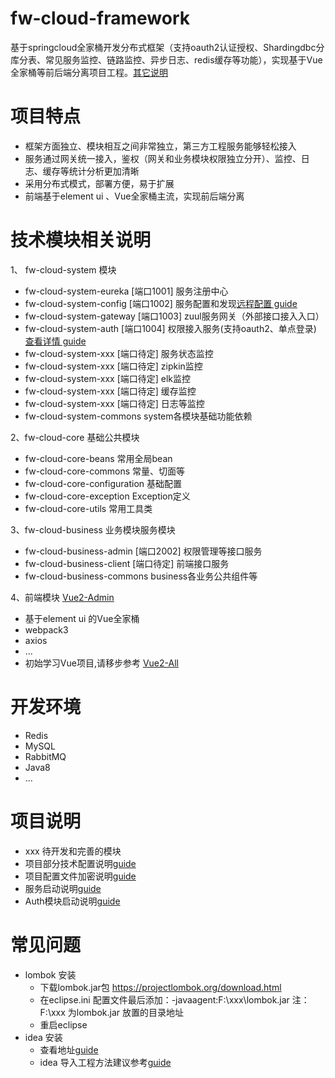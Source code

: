# fw-cloud-framework
基于springcloud全家桶开发分布式框架（支持oauth2认证授权、Shardingdbc分库分表、常见服务监控、链路监控、异步日志、redis缓存等功能），实现基于Vue全家桶等前后端分离项目工程。[其它说明](https://github.com/liuweijw/fw-cloud-framework/wiki)

# 项目特点
* 框架方面独立、模块相互之间非常独立，第三方工程服务能够轻松接入
* 服务通过网关统一接入，鉴权（网关和业务模块权限独立分开）、监控、日志、缓存等统计分析更加清晰
* 采用分布式模式，部署方便，易于扩展
* 前端基于element ui 、Vue全家桶主流，实现前后端分离

# 技术模块相关说明
1、 fw-cloud-system 模块
- fw-cloud-system-eureka  [端口1001] 服务注册中心
- fw-cloud-system-config  [端口1002] 服务配置和发现[远程配置 guide](https://github.com/liuweijw/fw-cloud-framework/wiki/%E9%83%A8%E5%88%86%E6%8A%80%E6%9C%AF%E9%85%8D%E7%BD%AE%E8%AF%B4%E6%98%8E)
- fw-cloud-system-gateway [端口1003] zuul服务网关（外部接口接入入口）
- fw-cloud-system-auth    [端口1004] 权限接入服务(支持oauth2、单点登录) [查看详情 guide](https://github.com/liuweijw/fw-cloud-framework/wiki/05-Auth-%E6%A8%A1%E5%9D%97%E5%90%AF%E5%8A%A8%E8%AF%B4%E6%98%8E)
- fw-cloud-system-xxx     [端口待定] 服务状态监控
- fw-cloud-system-xxx     [端口待定] zipkin监控
- fw-cloud-system-xxx     [端口待定] elk监控
- fw-cloud-system-xxx     [端口待定] 缓存监控
- fw-cloud-system-xxx     [端口待定] 日志等监控
- fw-cloud-system-commons system各模块基础功能依赖

2、fw-cloud-core 基础公共模块
- fw-cloud-core-beans 常用全局bean
- fw-cloud-core-commons 常量、切面等
- fw-cloud-core-configuration 基础配置
- fw-cloud-core-exception Exception定义
- fw-cloud-core-utils 常用工具类

3、fw-cloud-business 业务模块服务模块
- fw-cloud-business-admin   [端口2002] 权限管理等接口服务
- fw-cloud-business-client  [端口待定] 前端接口服务
- fw-cloud-business-commons business各业务公共组件等

4、前端模块 [Vue2-Admin](https://github.com/liuweijw/Vue2-Admin)
- 基于element ui 的Vue全家桶
- webpack3
- axios
- ...
- 初始学习Vue项目,请移步参考 [Vue2-All](https://github.com/liuweijw/Vue2-All)

# 开发环境
- Redis
- MySQL
- RabbitMQ
- Java8
- ...

# 项目说明
- xxx 待开发和完善的模块
- 项目部分技术配置说明[guide](https://github.com/liuweijw/fw-cloud-framework/wiki/02-%E9%83%A8%E5%88%86%E6%8A%80%E6%9C%AF%E9%85%8D%E7%BD%AE%E8%AF%B4%E6%98%8E)
- 项目配置文件加密说明[guide](https://github.com/liuweijw/fw-cloud-framework/wiki/03-%E9%85%8D%E7%BD%AE%E6%96%87%E4%BB%B6%E5%8A%A0%E5%AF%86%E8%AF%B4%E6%98%8E)
- 服务启动说明[guide](https://github.com/liuweijw/fw-cloud-framework/wiki/04-%E6%9C%8D%E5%8A%A1%E5%90%AF%E5%8A%A8)
- Auth模块启动说明[guide](https://github.com/liuweijw/fw-cloud-framework/wiki/05-Auth-%E6%A8%A1%E5%9D%97%E5%90%AF%E5%8A%A8%E8%AF%B4%E6%98%8E)

# 常见问题
- lombok 安装
  * 下载lombok.jar包 https://projectlombok.org/download.html
  * 在eclipse.ini 配置文件最后添加：-javaagent:F:\xxx\lombok.jar 注：F:\xxx 为lombok.jar 放置的目录地址
  * 重启eclipse
- idea 安装
  * 查看地址[guide](http://blog.csdn.net/zhglance/article/details/54931430)
  * idea 导入工程方法建议参考[guide](http://blog.csdn.net/sinat_36246371/article/details/52914448)
